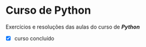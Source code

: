 # Curso de Python
 Exercícios e resoluções das aulas do curso de __*Python*__
 - [x] curso concluído
